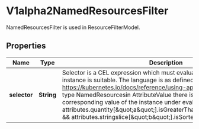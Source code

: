 

# V1alpha2NamedResourcesFilter

NamedResourcesFilter is used in ResourceFilterModel.

## Properties

| Name | Type | Description | Notes |
|------------ | ------------- | ------------- | -------------|
|**selector** | **String** | Selector is a CEL expression which must evaluate to true if a resource instance is suitable. The language is as defined in https://kubernetes.io/docs/reference/using-api/cel/  In addition, for each type NamedResourcesin AttributeValue there is a map that resolves to the corresponding value of the instance under evaluation. For example:     attributes.quantity[\&quot;a\&quot;].isGreaterThan(quantity(\&quot;0\&quot;)) &amp;&amp;    attributes.stringslice[\&quot;b\&quot;].isSorted() |  |



